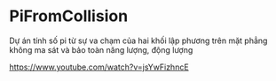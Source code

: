 # PiFromCollision
Dự án tính số pi từ sự va chạm của hai khối lập phương trên mặt phẳng không ma sát và bảo toàn năng lượng, động lượng

https://www.youtube.com/watch?v=jsYwFizhncE
